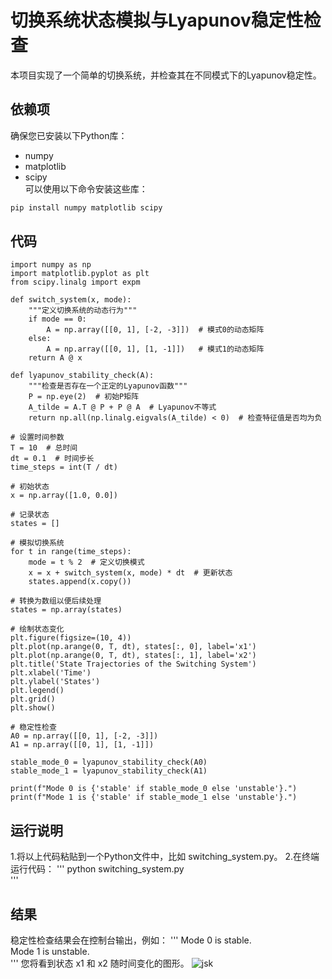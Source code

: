 # 切换系统状态模拟与Lyapunov稳定性检查  
本项目实现了一个简单的切换系统，并检查其在不同模式下的Lyapunov稳定性。  
## 依赖项  
确保您已安装以下Python库：  
- numpy  
- matplotlib  
- scipy  
可以使用以下命令安装这些库：  
```bash  
pip install numpy matplotlib scipy
```
## 代码
```
import numpy as np  
import matplotlib.pyplot as plt  
from scipy.linalg import expm  

def switch_system(x, mode):  
    """定义切换系统的动态行为"""  
    if mode == 0:  
        A = np.array([[0, 1], [-2, -3]])  # 模式0的动态矩阵  
    else:  
        A = np.array([[0, 1], [1, -1]])   # 模式1的动态矩阵  
    return A @ x  

def lyapunov_stability_check(A):  
    """检查是否存在一个正定的Lyapunov函数"""  
    P = np.eye(2)  # 初始P矩阵  
    A_tilde = A.T @ P + P @ A  # Lyapunov不等式  
    return np.all(np.linalg.eigvals(A_tilde) < 0)  # 检查特征值是否均为负  

# 设置时间参数  
T = 10  # 总时间  
dt = 0.1  # 时间步长  
time_steps = int(T / dt)  

# 初始状态  
x = np.array([1.0, 0.0])  

# 记录状态  
states = []  

# 模拟切换系统  
for t in range(time_steps):  
    mode = t % 2  # 定义切换模式  
    x = x + switch_system(x, mode) * dt  # 更新状态  
    states.append(x.copy())  

# 转换为数组以便后续处理  
states = np.array(states)  

# 绘制状态变化  
plt.figure(figsize=(10, 4))  
plt.plot(np.arange(0, T, dt), states[:, 0], label='x1')  
plt.plot(np.arange(0, T, dt), states[:, 1], label='x2')  
plt.title('State Trajectories of the Switching System')  
plt.xlabel('Time')  
plt.ylabel('States')  
plt.legend()  
plt.grid()  
plt.show()  

# 稳定性检查  
A0 = np.array([[0, 1], [-2, -3]])  
A1 = np.array([[0, 1], [1, -1]])  

stable_mode_0 = lyapunov_stability_check(A0)  
stable_mode_1 = lyapunov_stability_check(A1)  

print(f"Mode 0 is {'stable' if stable_mode_0 else 'unstable'}.")  
print(f"Mode 1 is {'stable' if stable_mode_1 else 'unstable'}.")  
```  
## 运行说明
1.将以上代码粘贴到一个Python文件中，比如 switching_system.py。
2.在终端运行代码：
'''
python switching_system.py  
'''
## 结果
稳定性检查结果会在控制台输出，例如：
'''
Mode 0 is stable.  
Mode 1 is unstable.  
'''
您将看到状态 x1 和 x2 随时间变化的图形。
![jsk]()
